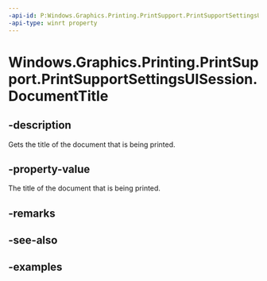 ```yaml
---
-api-id: P:Windows.Graphics.Printing.PrintSupport.PrintSupportSettingsUISession.DocumentTitle
-api-type: winrt property
---
```


# Windows.Graphics.Printing.PrintSupport.PrintSupportSettingsUISession.DocumentTitle

<!--
public string DocumentTitle { get; }
-->


## -description

Gets the title of the document that is being printed.

## -property-value

The title of the document that is being printed.

## -remarks

## -see-also

## -examples



